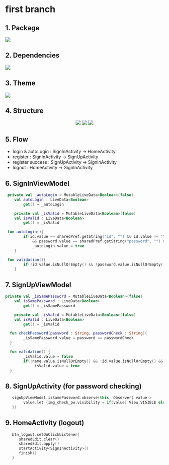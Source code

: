 # first branch



## 1. Package

<img src="https://user-images.githubusercontent.com/63637706/96594778-f3cdca80-1325-11eb-86d7-40cf27adde78.PNG">  



## 2. Dependencies

<img src="https://user-images.githubusercontent.com/63637706/96594875-0f38d580-1326-11eb-8e9e-d81b7748969e.PNG">  



## 3. Theme

<img src="https://user-images.githubusercontent.com/63637706/96597383-bdde1580-1328-11eb-82a4-000577758947.PNG">  



## 4. Structure

<div style="text-align : center">
    <img src="https://user-images.githubusercontent.com/63637706/96602116-a35a6b00-132d-11eb-9815-51a60134f85d.PNG">
    <img src="https://user-images.githubusercontent.com/63637706/96602250-c7b64780-132d-11eb-8d71-0dd8cfc8fb49.PNG">
    <img src="https://user-images.githubusercontent.com/63637706/96605131-cdf9f300-1330-11eb-8f71-1c0fef71abf6.png">
</div>





## 5. Flow

 * login & autoLogin : SignInActivity -> HomeActivity
 * register : SignInActivity -> SignUpActivity
 * register success : SignUpActivity -> SignInActivity
 * logout : HomeActivity -> SignInActivity



## 6. SignInViewModel

```kotlin
 private val _autoLogin = MutableLiveData<Boolean>(false)
    val autoLogin : LiveData<Boolean>
        get() = _autoLogin

    private val _isValid = MutableLiveData<Boolean>(false)
    val isValid : LiveData<Boolean>
        get() = _isValid
```

```kotlin
 fun autoLogin(){
        if(id.value == sharedPref.getString("id", "") && id.value != ""
            && password.value == sharedPref.getString("password", "") && password.value != "")
            _autoLogin.value = true
    }
```

```kotlin
 fun validation(){
        if(!id.value.isNullOrEmpty() && !password.value.isNullOrEmpty()) _isValid.value = true
    }
```



## 7. SignUpViewModel

```kotlin
private val _isSamePassword = MutableLiveData<Boolean>(false)
    val isSamePassword : LiveData<Boolean>
        get() = _isSamePassword

    private val _isValid = MutableLiveData<Boolean>(false)
    val isValid : LiveData<Boolean>
        get() = _isValid
```

```kotlin
  fun checkPassword(password : String, passwordCheck : String){
        _isSamePassword.value = password == passwordCheck
  }
```

```kotlin
  fun validation() {
        _isValid.value = false
        if(!name.value.isNullOrEmpty() && !id.value.isNullOrEmpty() && _isSamePassword.value!!)
            _isValid.value = true
  }
```



## 8. SignUpActivity (for password checking)

```kotlin
   signUpViewModel.isSamePassword.observe(this, Observer{ value->
        value.let {img_check_pw.visibility = if(value) View.VISIBLE else View.INVISIBLE }
   })
```



## 9. HomeActivity (logout)

```kotlin
   btn_logout.setOnClickListener{
      sharedEdit.clear()
      sharedEdit.apply()
      startActivity<SignInActivity>()
      finish()
   }
```